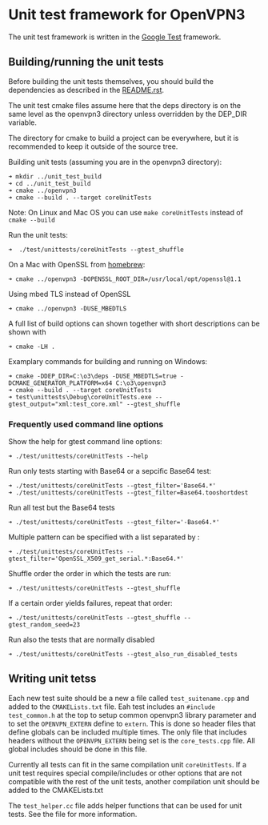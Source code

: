 # Unit test framework for OpenVPN3 #

The unit test framework is written in the [Google Test](https://github.com/google/googletest)
framework.

## Building/running the unit tests ##
Before building the unit tests themselves, you should build the dependencies
as described in the [README.rst](../../README.rst).

The unit test cmake files assume here that the deps directory is on the same
level as the openvpn3 directory unless overridden by the DEP_DIR variable.

The directory for cmake to build a project can be everywhere, but it is recommended to keep
it outside of the source tree. 

Building unit tests (assuming you are in the openvpn3 directory):

    ➜ mkdir ../unit_test_build
    ➜ cd ../unit_test_build
    ➜ cmake ../openvpn3
    ➜ cmake --build . --target coreUnitTests

Note: On Linux and Mac OS you can use `make coreUnitTests` instead of `cmake --build`

Run the unit tests:

    ➜  ./test/unittests/coreUnitTests --gtest_shuffle

On a Mac with OpenSSL from [homebrew](brew.sh):

    ➜ cmake ../openvpn3 -DOPENSSL_ROOT_DIR=/usr/local/opt/openssl@1.1

Using mbed TLS instead of OpenSSL

    ➜ cmake ../openvpn3 -DUSE_MBEDTLS

A full list of build options can shown together with short descriptions can be shown with

    ➜ cmake -LH .

Examplary commands for building and running on Windows:

    ➜ cmake -DDEP_DIR=C:\o3\deps -DUSE_MBEDTLS=true -DCMAKE_GENERATOR_PLATFORM=x64 C:\o3\openvpn3
    ➜ cmake --build . --target coreUnitTests
    ➜ test\unittests\Debug\coreUnitTests.exe --gtest_output="xml:test_core.xml" --gtest_shuffle
    
### Frequently used command line options ###

Show the help for gtest command line options:
    
    ➜ ./test/unittests/coreUnitTests --help
    
Run only tests starting with Base64 or a sepcific Base64 test:

    ➜ ./test/unittests/coreUnitTests --gtest_filter='Base64.*'
    ➜ ./test/unittests/coreUnitTests --gtest_filter=Base64.tooshortdest
    
Run all test but the Base64 tests

    ➜ ./test/unittests/coreUnitTests --gtest_filter='-Base64.*'
    
Multiple pattern can be specified with a list separated by :

    ➜ ./test/unittests/coreUnitTests --gtest_filter='OpenSSL_X509_get_serial.*:Base64.*'
    
    
Shuffle order the order in which the tests are run:

    ➜ ./test/unittests/coreUnitTests --gtest_shuffle

If a certain order yields failures, repeat that order:

    ➜ ./test/unittests/coreUnitTests --gtest_shuffle --gtest_random_seed=23
    
Run also the tests that are normally disabled

    ➜ ./test/unittests/coreUnitTests --gtest_also_run_disabled_tests

## Writing unit tetss ##

Each new test suite should be a new a file called `test_suitename.cpp` and added to the
`CMAKELists.txt` file. Eah test includes an `#include test_common.h` at the top to setup
common openvpn3 library parameter and to set the `OPENVPN_EXTERN` define to `extern`. This
is done so header files that define globals can be included multiple times. The only file that
includes headers without the `OPENVPN_EXTERN` being set is the `core_tests.cpp` file. All
global includes should be done in this file.

Currently all tests can fit in the same compilation unit `coreUnitTests`. If a unit test
requires special compile/includes or other options that are not compatible with the rest of
the unit tests, another  compilation unit should be added to the CMAKELists.txt

The `test_helper.cc` file adds helper functions that can be used for unit tests. See the file
for more information.
